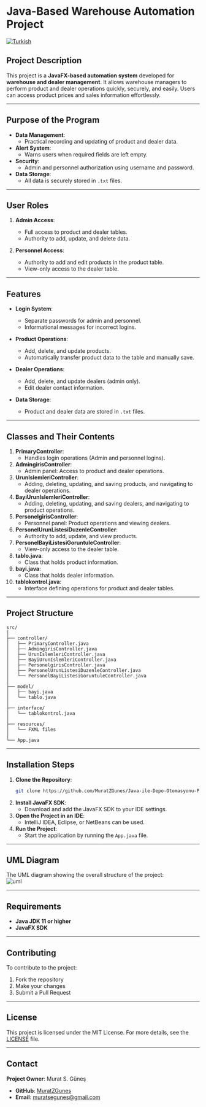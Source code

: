 # Java-Based Warehouse Automation Project
[![Turkish](https://img.shields.io/badge/Dil-Turkish-blue)](https://github.com/MuratZGunes/Java-ile-Depo-Otomasyonu-Projesi/tree/main)  
## Project Description
This project is a **JavaFX-based automation system** developed for **warehouse and dealer management**. It allows warehouse managers to perform product and dealer operations quickly, securely, and easily. Users can access product prices and sales information effortlessly.

---

## Purpose of the Program
- **Data Management**:  
  - Practical recording and updating of product and dealer data.
- **Alert System**:  
  - Warns users when required fields are left empty.
- **Security**:  
  - Admin and personnel authorization using username and password.
- **Data Storage**:  
  - All data is securely stored in `.txt` files.

---

## User Roles
1. **Admin Access**:  
   - Full access to product and dealer tables.  
   - Authority to add, update, and delete data.

2. **Personnel Access**:  
   - Authority to add and edit products in the product table.  
   - View-only access to the dealer table.

---

## Features
- **Login System**:  
   - Separate passwords for admin and personnel.  
   - Informational messages for incorrect logins.

- **Product Operations**:  
   - Add, delete, and update products.  
   - Automatically transfer product data to the table and manually save.

- **Dealer Operations**:  
   - Add, delete, and update dealers (admin only).  
   - Edit dealer contact information.

- **Data Storage**:  
   - Product and dealer data are stored in `.txt` files.

---

## Classes and Their Contents
1. **PrimaryController**:  
   - Handles login operations (Admin and personnel logins).
2. **AdmingirisController**:  
   - Admin panel: Access to product and dealer operations.
3. **UrunIslemleriController**:  
   - Adding, deleting, updating, and saving products, and navigating to dealer operations.
4. **BayiUrunIslemleriController**:  
   - Adding, deleting, updating, and saving dealers, and navigating to product operations.
5. **PersonelgirisController**:  
   - Personnel panel: Product operations and viewing dealers.
6. **PersonelUrunListesiDuzenleController**:  
   - Authority to add, update, and view products.
7. **PersonelBayiListesiGoruntuleController**:  
   - View-only access to the dealer table.
8. **tablo.java**:  
   - Class that holds product information.
9. **bayi.java**:  
   - Class that holds dealer information.
10. **tablokontrol.java**:  
    - Interface defining operations for product and dealer tables.

---

## Project Structure
```
src/  
│  
├── controller/  
│   ├── PrimaryController.java  
│   ├── AdmingirisController.java  
│   ├── UrunIslemleriController.java  
│   ├── BayiUrunIslemleriController.java  
│   ├── PersonelgirisController.java  
│   ├── PersonelUrunListesiDuzenleController.java  
│   └── PersonelBayiListesiGoruntuleController.java  
│  
├── model/  
│   ├── bayi.java  
│   └── tablo.java  
│  
├── interface/  
│   └── tablokontrol.java  
│  
├── resources/  
│   └── FXML files  
│  
└── App.java  
```

---

## Installation Steps
1. **Clone the Repository**:  
   ```bash
   git clone https://github.com/MuratZGunes/Java-ile-Depo-Otomasyonu-Projesi.git
   ```
2. **Install JavaFX SDK**:  
   - Download and add the JavaFX SDK to your IDE settings.
3. **Open the Project in an IDE**:  
   - IntelliJ IDEA, Eclipse, or NetBeans can be used.
4. **Run the Project**:  
   - Start the application by running the `App.java` file.

---

## UML Diagram
The UML diagram showing the overall structure of the project:  
![uml](https://github.com/user-attachments/assets/488a6087-54f6-46c9-b0e3-3b4872b0dc7a)

---

## Requirements
- **Java JDK 11 or higher**  
- **JavaFX SDK**

---

## Contributing
To contribute to the project:  
1. Fork the repository  
2. Make your changes  
3. Submit a Pull Request  

---

## License  
This project is licensed under the MIT License. For more details, see the [LICENSE](LICENSE) file.

---

## Contact
**Project Owner**: Murat S. Güneş  
- **GitHub**: [MuratZGunes](https://github.com/MuratZGunes)  
- **Email**: muratsegunes@gmail.com
